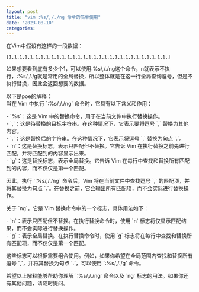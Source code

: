 ```yaml
---
layout: post
title: "vim :%s/,/./ng 命令的简单使用"
date: "2023-08-10"
categories: 
---
```

<p>在Vim中假设有这样的一段数据：</p>

<pre>
<code>[1,1,1,1,1,1,1,1,1,1,1,1,1,1,1,1,1,1,1,1,1,1,1,1,1,1,1,1,1,1,]</code></pre>

<p>如果想要看到底有多少个1，可以使用:%s/,/./ng这个命令，n就表示不执行，:%s/,/./g就是常用的全局替换，所以整体就是在这一行全局查询逗号，但是不执行替换，因此会返回想要的数据。</p>

<p>以下是poe的解释：<br />
当在 Vim 中执行 `:%s/,/./ng` 命令时，它具有以下含义和作用：</p>

<p>- `%s`：这是 Vim 中的替换命令，用于在当前文件中执行替换操作。<br />
- `,`：这是待替换的目标字符串。在这种情况下，它表示要将逗号 `,` 替换为其他内容。<br />
- `.`：这是替换后的字符串。在这种情况下，它表示将逗号 `,` 替换为句点 `.`。<br />
- `n`：这是替换标志，表示只匹配但不替换。它告诉 Vim 在执行替换之前先进行匹配，并将匹配到的内容显示出来。<br />
- `g`：这是替换标志，表示全局替换。它告诉 Vim 在每行中查找和替换所有匹配到的内容，而不仅仅是第一个匹配。</p>

<p>因此，执行 `:%s/,/./ng` 命令后，Vim 将在当前文件中查找逗号 `,` 的匹配项，并将其替换为句点 `.`。在替换之前，它会输出所有匹配项，而不会实际进行替换操作。</p>

<p>关于 `ng`，它是 Vim 替换命令中的一个标志，具体用法如下：</p>

<p>- `n`：表示只匹配但不替换。在执行替换命令时，使用 `n` 标志将仅显示匹配结果，而不会实际进行替换操作。<br />
- `g`：表示全局替换。在执行替换命令时，使用 `g` 标志将在每行中查找和替换所有匹配项，而不仅仅是第一个匹配。</p>

<p>这些标志可以根据需要组合使用。例如，如果你希望在全局范围内查找和替换所有逗号 `,`，并将其替换为句点 `.`，可以使用 `:%s/,/./g` 命令。</p>

<p>希望以上解释能够帮助你理解 `:%s/,/./ng` 命令以及 `ng` 标志的用法。如果你还有其他问题，请随时提问。</p>

